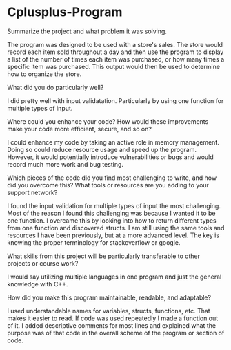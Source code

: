 # Cplusplus-Program

Summarize the project and what problem it was solving.

The program was designed to be used with a store's sales. The store would record each item sold throughout a day and then use the program to display a list of the number of times each item was purchased, or how many times a specific item was purchased. This output would then be used to determine how to organize the store.


What did you do particularly well?

I did pretty well with input validatation. Particularly by using one function for multiple types of input.


Where could you enhance your code? How would these improvements make your code more efficient, secure, and so on?

I could enhance my code by taking an active role in memory management. Doing so could reduce resource usage and speed up the program. However, it would potentially introduce vulnerabilities or bugs and would record much more work and bug testing.


Which pieces of the code did you find most challenging to write, and how did you overcome this? What tools or resources are you adding to your support network?

I found the input validation for multiple types of input the most challenging. Most of the reason I found this challenging was because I wanted it to be one function. I overcame this by looking into how to return different types from one function and discovered structs. I am still using the same tools and resources I have been previously, but at a more advanced level. The key is knowing the proper terminology for stackoverflow or google.


What skills from this project will be particularly transferable to other projects or course work?

I would say utilizing multiple languages in one program and just the general knowledge with C++.


How did you make this program maintainable, readable, and adaptable?

I used understandable names for variables, structs, functions, etc. That makes it easier to read. If code was used repeatedly I made a function out of it. I added descriptive comments for most lines and explained what the purpose was of that code in the overall scheme of the program or section of code.

